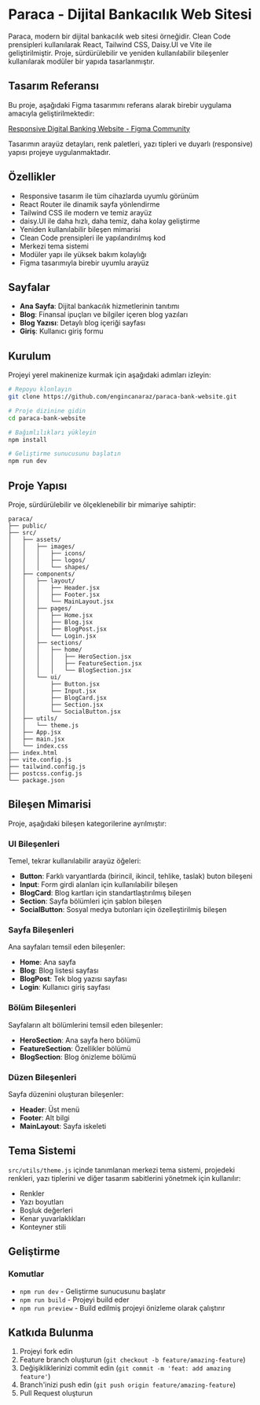 # Paraca - Dijital Bankacılık Web Sitesi

Paraca, modern bir dijital bankacılık web sitesi örneğidir. Clean Code prensipleri kullanılarak React, Tailwind CSS, Daisy.UI ve Vite ile geliştirilmiştir. Proje, sürdürülebilir ve yeniden kullanılabilir bileşenler kullanılarak modüler bir yapıda tasarlanmıştır.

## Tasarım Referansı

Bu proje, aşağıdaki Figma tasarımını referans alarak birebir uygulama amacıyla geliştirilmektedir:

[Responsive Digital Banking Website - Figma Community](https://www.figma.com/design/j8lyfZddAk3pKYapLSv9Rv/Responsive-Digital-Banking-Website--Community-?t=H3EKO5ymONW6fduv-0)

Tasarımın arayüz detayları, renk paletleri, yazı tipleri ve duyarlı (responsive) yapısı projeye uygulanmaktadır.

## Özellikler

- Responsive tasarım ile tüm cihazlarda uyumlu görünüm
- React Router ile dinamik sayfa yönlendirme
- Tailwind CSS ile modern ve temiz arayüz
- daisy.UI ile daha hızlı, daha temiz, daha kolay geliştirme
- Yeniden kullanılabilir bileşen mimarisi
- Clean Code prensipleri ile yapılandırılmış kod
- Merkezi tema sistemi
- Modüler yapı ile yüksek bakım kolaylığı
- Figma tasarımıyla birebir uyumlu arayüz

## Sayfalar

- **Ana Sayfa**: Dijital bankacılık hizmetlerinin tanıtımı
- **Blog**: Finansal ipuçları ve bilgiler içeren blog yazıları
- **Blog Yazısı**: Detaylı blog içeriği sayfası
- **Giriş**: Kullanıcı giriş formu

## Kurulum

Projeyi yerel makinenize kurmak için aşağıdaki adımları izleyin:

```bash
# Repoyu klonlayın
git clone https://github.com/engincanaraz/paraca-bank-website.git

# Proje dizinine gidin
cd paraca-bank-website

# Bağımlılıkları yükleyin
npm install

# Geliştirme sunucusunu başlatın
npm run dev
```

## Proje Yapısı

Proje, sürdürülebilir ve ölçeklenebilir bir mimariye sahiptir:

```
paraca/
├── public/
├── src/
│   ├── assets/
│   │   ├── images/
│   │   │   ├── icons/
│   │   │   ├── logos/
│   │   │   └── shapes/
│   ├── components/
│   │   ├── layout/
│   │   │   ├── Header.jsx
│   │   │   ├── Footer.jsx
│   │   │   └── MainLayout.jsx
│   │   ├── pages/
│   │   │   ├── Home.jsx
│   │   │   ├── Blog.jsx
│   │   │   ├── BlogPost.jsx
│   │   │   └── Login.jsx
│   │   ├── sections/
│   │   │   ├── home/
│   │   │   │   ├── HeroSection.jsx
│   │   │   │   ├── FeatureSection.jsx
│   │   │   │   └── BlogSection.jsx
│   │   └── ui/
│   │       ├── Button.jsx
│   │       ├── Input.jsx
│   │       ├── BlogCard.jsx
│   │       ├── Section.jsx
│   │       └── SocialButton.jsx
│   ├── utils/
│   │   └── theme.js
│   ├── App.jsx
│   ├── main.jsx
│   └── index.css
├── index.html
├── vite.config.js
├── tailwind.config.js
├── postcss.config.js
└── package.json
```

## Bileşen Mimarisi

Proje, aşağıdaki bileşen kategorilerine ayrılmıştır:

### UI Bileşenleri

Temel, tekrar kullanılabilir arayüz öğeleri:

- **Button**: Farklı varyantlarda (birincil, ikincil, tehlike, taslak) buton bileşeni
- **Input**: Form girdi alanları için kullanılabilir bileşen
- **BlogCard**: Blog kartları için standartlaştırılmış bileşen
- **Section**: Sayfa bölümleri için şablon bileşen
- **SocialButton**: Sosyal medya butonları için özelleştirilmiş bileşen

### Sayfa Bileşenleri

Ana sayfaları temsil eden bileşenler:

- **Home**: Ana sayfa
- **Blog**: Blog listesi sayfası
- **BlogPost**: Tek blog yazısı sayfası
- **Login**: Kullanıcı giriş sayfası

### Bölüm Bileşenleri

Sayfaların alt bölümlerini temsil eden bileşenler:

- **HeroSection**: Ana sayfa hero bölümü
- **FeatureSection**: Özellikler bölümü
- **BlogSection**: Blog önizleme bölümü

### Düzen Bileşenleri

Sayfa düzenini oluşturan bileşenler:

- **Header**: Üst menü
- **Footer**: Alt bilgi
- **MainLayout**: Sayfa iskeleti

## Tema Sistemi

`src/utils/theme.js` içinde tanımlanan merkezi tema sistemi, projedeki renkleri, yazı tiplerini ve diğer tasarım sabitlerini yönetmek için kullanılır:

- Renkler
- Yazı boyutları
- Boşluk değerleri
- Kenar yuvarlaklıkları
- Konteyner stili

## Geliştirme

### Komutlar

- `npm run dev` - Geliştirme sunucusunu başlatır
- `npm run build` - Projeyi build eder
- `npm run preview` - Build edilmiş projeyi önizleme olarak çalıştırır

## Katkıda Bulunma

1. Projeyi fork edin
2. Feature branch oluşturun (`git checkout -b feature/amazing-feature`)
3. Değişikliklerinizi commit edin (`git commit -m 'feat: add amazing feature'`)
4. Branch'inizi push edin (`git push origin feature/amazing-feature`)
5. Pull Request oluşturun
